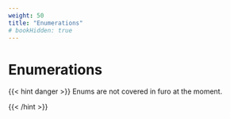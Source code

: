 ```yaml
---
weight: 50
title: "Enumerations"
# bookHidden: true
---
```

# Enumerations


{{< hint danger >}}
Enums are not covered in furo at the moment.

{{< /hint >}}
